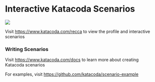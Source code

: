 # Interactive Katacoda Scenarios

[![](http://shields.katacoda.com/katacoda/recca/count.svg)](https://www.katacoda.com/recca "Get your profile on Katacoda.com")

Visit https://www.katacoda.com/recca to view the profile and interactive scenarios

### Writing Scenarios
Visit https://www.katacoda.com/docs to learn more about creating Katacoda scenarios

For examples, visit https://github.com/katacoda/scenario-example
